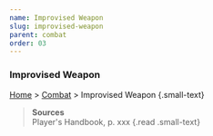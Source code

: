 ```yaml
---
name: Improvised Weapon
slug: improvised-weapon
parent: combat
order: 03
---
```

### Improvised Weapon
[Home](dm-operations-center) > [Combat](combat) > Improvised Weapon {.small-text}

> **Sources** <br/>
> Player's Handbook, p. xxx
{.read .small-text}